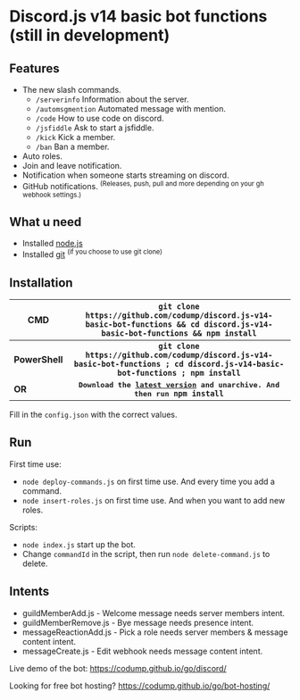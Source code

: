 # Discord.js v14 basic bot functions (still in development)

## Features
- The new slash commands.
  - `/serverinfo` Information about the server.
  - `/automsgmention` Automated message with mention.
  - `/code` How to use code on discord.
  - `/jsfiddle` Ask to start a jsfiddle.
  - `/kick` Kick a member.
  - `/ban` Ban a member.
- Auto roles.
- Join and leave notification.
- Notification when someone starts streaming on discord.
- GitHub notifications. <sup>(Releases, push, pull and more depending on your gh webhook settings.)</sup>

## What u need
- Installed [node.js](https://nodejs.org/en/download/)
- Installed [git](https://github.com/git-guides/install-git) <sup>(if you choose to use git clone)</sup>



## Installation

| CMD        | <samp>`git clone https://github.com/codump/discord.js-v14-basic-bot-functions && cd discord.js-v14-basic-bot-functions && npm install`</samp>           |
| ------------- |:-------------:|
| **PowerShell**     | **<samp>`git clone https://github.com/codump/discord.js-v14-basic-bot-functions ; cd discord.js-v14-basic-bot-functions ; npm install`</samp>** |
| **OR**     | **<samp>Download the [latest version](https://github.com/codump/discord.js-v14-basic-bot-functions/releases) and unarchive. And then run `npm install`</samp>** |

Fill in the `config.json` with the correct values.


## Run
First time use:
- `node deploy-commands.js` on first time use. And every time you add a command.
- `node insert-roles.js` on first time use. And when you want to add new roles.

Scripts:
- `node index.js` start up the bot.
- Change `commandId` in the script, then run `node delete-command.js` to delete.



## Intents
- guildMemberAdd.js - Welcome message needs server members intent.
- guildMemberRemove.js - Bye message needs presence intent. 
- messageReactionAdd.js - Pick a role needs server members & message content intent.
- messageCreate.js - Edit webhook needs message content intent.

Live demo of the bot: https://codump.github.io/go/discord/

Looking for free bot hosting? https://codump.github.io/go/bot-hosting/
